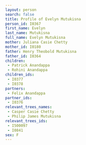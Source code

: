 ```yaml
---
layout: person
search: false
title: Profile of Evelyn Mutukisna
person_id: I0367
first_name: Evelyn
last_name: Mutukisna
full_name: Evelyn Mutukisna
mother: Juliana Casie Chetty
mother_id: I0180
father: Henry Theobold Mutukisna
father_id: I0364
children:
 - Patrick Anandappa
 - Rohini Anandappa
children_ids:
 - I0377
 - I0378
partners:
 - Felix Anandappa
partner_ids:
 - I0376
relevant_trees_names:
 - Casper Casie Chetty
 - Philip James Mutukisna
relevant_trees_ids:
 - I500097
 - I0841
sex: F
---
```



